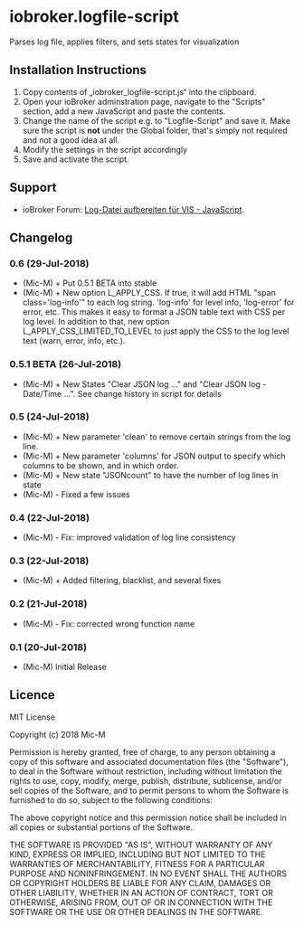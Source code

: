 # iobroker.logfile-script
Parses log file, applies filters, and sets states for visualization

## Installation Instructions
1. Copy contents of „iobroker_logfile-script.js“ into the clipboard.
2. Open your ioBroker adminstration page, navigate to the "Scripts" section, add a new JavaScript and paste the contents.
3. Change the name of the script e.g. to "Logfile-Script" and save it. Make sure the script is **not** under the Global folder, that's simply not required and not a good idea at all.
4. Modify the settings in the script accordingly
5. Save and activate the script.

## Support
* ioBroker Forum: [Log-Datei aufbereiten für VIS - JavaScript](https://forum.iobroker.net/viewtopic.php?f=21&t=15514).

## Changelog

### 0.6 (29-Jul-2018)
* (Mic-M) + Put 0.5.1 BETA into stable
* (Mic-M) + New option L_APPLY_CSS. If true, it will add HTML "span class='log-info'" to each log string. 'log-info' for level info, 'log-error' for error, etc. This makes it easy to format a JSON table text with CSS per log level. In addition to that, new option L_APPLY_CSS_LIMITED_TO_LEVEL to just apply the CSS to the log level text (warn, error, info, etc.).

### 0.5.1 BETA (26-Jul-2018)
* (Mic-M) + New States "Clear JSON log ..." and "Clear JSON log - Date/Time ...". See change history in script for details

### 0.5 (24-Jul-2018)
* (Mic-M) + New parameter 'clean' to remove certain strings from the log line.
* (Mic-M) + New parameter 'columns' for JSON output to specify which columns to be shown, and in which order.
* (Mic-M) + New state "JSONcount" to have the number of log lines in state
* (Mic-M) - Fixed a few issues

### 0.4 (22-Jul-2018)
* (Mic-M) - Fix: improved validation of log line consistency


### 0.3 (22-Jul-2018)
* (Mic-M) + Added filtering, blacklist, and several fixes

### 0.2 (21-Jul-2018)
* (Mic-M) - Fix: corrected wrong function name

### 0.1 (20-Jul-2018)
* (Mic-M) Initial Release

## Licence

MIT License

Copyright (c) 2018 Mic-M

Permission is hereby granted, free of charge, to any person obtaining a copy
of this software and associated documentation files (the "Software"), to deal
in the Software without restriction, including without limitation the rights
to use, copy, modify, merge, publish, distribute, sublicense, and/or sell
copies of the Software, and to permit persons to whom the Software is
furnished to do so, subject to the following conditions:

The above copyright notice and this permission notice shall be included in all
copies or substantial portions of the Software.

THE SOFTWARE IS PROVIDED "AS IS", WITHOUT WARRANTY OF ANY KIND, EXPRESS OR
IMPLIED, INCLUDING BUT NOT LIMITED TO THE WARRANTIES OF MERCHANTABILITY,
FITNESS FOR A PARTICULAR PURPOSE AND NONINFRINGEMENT. IN NO EVENT SHALL THE
AUTHORS OR COPYRIGHT HOLDERS BE LIABLE FOR ANY CLAIM, DAMAGES OR OTHER
LIABILITY, WHETHER IN AN ACTION OF CONTRACT, TORT OR OTHERWISE, ARISING FROM,
OUT OF OR IN CONNECTION WITH THE SOFTWARE OR THE USE OR OTHER DEALINGS IN THE
SOFTWARE.
